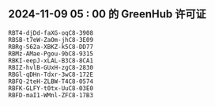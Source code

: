 ## 2024-11-09 05 : 00 的 GreenHub 许可证
```
RBT4-djDd-faXG-oqC8-3908
RBSB-t7eW-ZaOm-jhC8-3E09
RBRg-S62a-XBKZ-k5C8-DD77
RBMz-AMae-Pgou-9bC8-9315
RBKI-eepJ-xLAL-B3C8-8CA1
RBIZ-hvlB-GUxH-zgC8-2830
RBGl-qDHn-Tdxr-3wC8-172E
RBFQ-2teH-ZLBW-T4C8-0574
RBFK-GLFY-t0tx-UuC8-03E0
RBFD-maI1-WMnl-ZFC8-17B3
```
